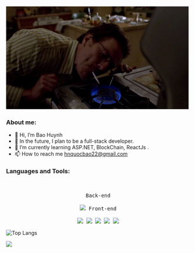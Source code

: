 ![](https://github.com/biaoHuynh/gif-meme/blob/master/d0bd8ac234d046e6505630c505a5f362.gif)
### About me: 
- 👋 Hi, I’m Bao Huynh
- 👀 In the future, I plan to be a full-stack developer.
- 🌱 I’m currently learning ASP.NET, BlockChain, ReactJs .
- 📫 How to reach me hnquocbao22@gmail.com
### Languages and Tools:  
 
<br>
<p  align="center">
  <kbd>
    <kbd>Back-end</kbd>
    <br>
    <br>
    <img width="30px" src="https://i.pinimg.com/736x/f8/db/32/f8db3203ce0d7e90533829056cc09715.jpg" />
  </kbd>
  <kbd>
    <kbd>Front-end</kbd>
    <br>
    <br>
    <img width="30px" src="https://cdn.jsdelivr.net/gh/devicons/devicon/icons/html5/html5-original.svg" /> 
    <img width="30px" src="https://cdn.jsdelivr.net/gh/devicons/devicon/icons/css3/css3-plain.svg" /> 
    <img width="30px" src="https://cdn.jsdelivr.net/gh/devicons/devicon/icons/bootstrap/bootstrap-plain.svg" /> 
    <img width="30px" src="https://seeklogo.com/images/R/react-logo-7B3CE81517-seeklogo.com.png" />
    <img width="30px" src="https://cdn.jsdelivr.net/gh/devicons/devicon/icons/javascript/javascript-original.svg" />
  </kbd>
  </p>

![Top Langs](https://github-readme-stats.vercel.app/api/top-langs/?username=biaoHuynh&layout=compact)

![](https://github.com/biaoHuynh/gif-meme/blob/master/BlindPastCob-size_restricted.gif)
